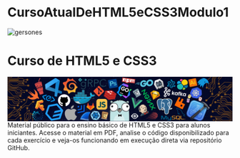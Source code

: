 # CursoAtualDeHTML5eCSS3Modulo1

 ![gersones](https://user-images.githubusercontent.com/62805855/112034622-70571600-8b1d-11eb-92e3-cba8b29f5651.png)

# Curso de HTML5 e CSS3
<div>
<img align="center" alt="Header" src="https://github.com/GersonESS/GersonES/blob/main/img/header.png?raw=true"/>
</div>
Material público para o ensino básico de HTML5 e CSS3 para alunos iniciantes. Acesse o material em PDF, analise o código disponibilizado para cada exercício e veja-os funcionando em execução direta via repositório GitHub.

